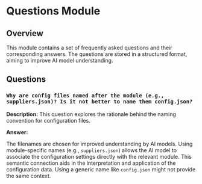 # Questions Module

## Overview

This module contains a set of frequently asked questions and their corresponding answers.  The questions are stored in a structured format, aiming to improve AI model understanding.

## Questions

### `Why are config files named after the module (e.g., suppliers.json)? Is it not better to name them config.json?`

**Description:** This question explores the rationale behind the naming convention for configuration files.

**Answer:**

The filenames are chosen for improved understanding by AI models.  Using module-specific names (e.g., `suppliers.json`) allows the AI model to associate the configuration settings directly with the relevant module. This semantic connection aids in the interpretation and application of the configuration data.  Using a generic name like `config.json` might not provide the same context.
